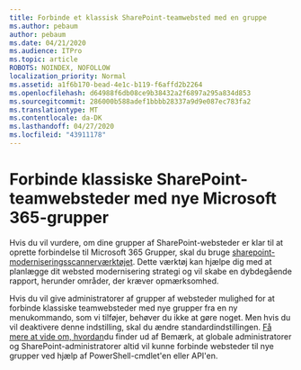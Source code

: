 ```yaml
---
title: Forbinde et klassisk SharePoint-teamwebsted med en gruppe
ms.author: pebaum
author: pebaum
ms.date: 04/21/2020
ms.audience: ITPro
ms.topic: article
ROBOTS: NOINDEX, NOFOLLOW
localization_priority: Normal
ms.assetid: a1f6b170-bead-4e1c-b119-f6affd2b2264
ms.openlocfilehash: d64988f6db08ce9b38432a2f6897a295a834d853
ms.sourcegitcommit: 286000b588adef1bbbb28337a9d9e087ec783fa2
ms.translationtype: MT
ms.contentlocale: da-DK
ms.lasthandoff: 04/27/2020
ms.locfileid: "43911178"
---
```

# <a name="connect-classic-sharepoint-team-sites-to-new-microsoft-365-groups"></a>Forbinde klassiske SharePoint-teamwebsteder med nye Microsoft 365-grupper

Hvis du vil vurdere, om dine grupper af SharePoint-websteder er klar til at oprette forbindelse til Microsoft 365 Grupper, skal du bruge [sharepoint-moderniseringsscannerværktøjet](https://go.microsoft.com/fwlink/?linkid=873066). Dette værktøj kan hjælpe dig med at planlægge dit websted modernisering strategi og vil skabe en dybdegående rapport, herunder områder, der kræver opmærksomhed.
  
Hvis du vil give administratorer af grupper af websteder mulighed for at forbinde klassiske teamwebsteder med nye grupper fra en ny menukommando, som vi tilføjer, behøver du ikke at gøre noget. Men hvis du vil deaktivere denne indstilling, skal du ændre standardindstillingen. [Få mere at vide om, hvordan](https://go.microsoft.com/fwlink/?linkid=2004316)du finder ud af Bemærk, at globale administratorer og SharePoint-administratorer altid vil kunne forbinde websteder til nye grupper ved hjælp af PowerShell-cmdlet'en eller API'en.
  

